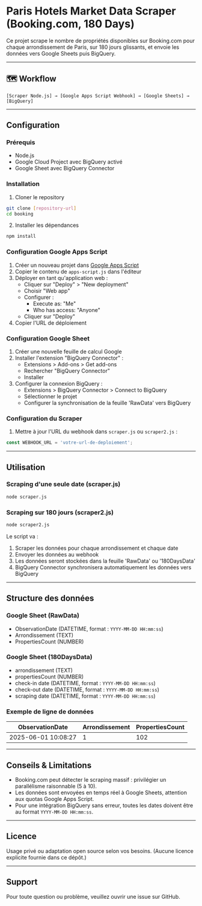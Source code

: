 # Paris Hotels Market Data Scraper (Booking.com, 180 Days)

Ce projet scrape le nombre de propriétés disponibles sur Booking.com pour chaque arrondissement de Paris, sur 180 jours glissants, et envoie les données vers Google Sheets puis BigQuery.

---

## 🗺️ Workflow

```
[Scraper Node.js] → [Google Apps Script Webhook] → [Google Sheets] → [BigQuery]
```

---

## Configuration

### Prérequis
- Node.js
- Google Cloud Project avec BigQuery activé
- Google Sheet avec BigQuery Connector

### Installation

1. Cloner le repository
```bash
git clone [repository-url]
cd booking
```

2. Installer les dépendances
```bash
npm install
```

### Configuration Google Apps Script

1. Créer un nouveau projet dans [Google Apps Script](https://script.google.com)
2. Copier le contenu de `apps-script.js` dans l'éditeur
3. Déployer en tant qu'application web :
   - Cliquer sur "Deploy" > "New deployment"
   - Choisir "Web app"
   - Configurer :
     - Execute as: "Me"
     - Who has access: "Anyone"
   - Cliquer sur "Deploy"
4. Copier l'URL de déploiement

### Configuration Google Sheet

1. Créer une nouvelle feuille de calcul Google
2. Installer l'extension "BigQuery Connector" :
   - Extensions > Add-ons > Get add-ons
   - Rechercher "BigQuery Connector"
   - Installer
3. Configurer la connexion BigQuery :
   - Extensions > BigQuery Connector > Connect to BigQuery
   - Sélectionner le projet
   - Configurer la synchronisation de la feuille 'RawData' vers BigQuery

### Configuration du Scraper

1. Mettre à jour l'URL du webhook dans `scraper.js` ou `scraper2.js` :
```javascript
const WEBHOOK_URL = 'votre-url-de-deploiement';
```

---

## Utilisation

### Scraping d'une seule date (scraper.js)
```bash
node scraper.js
```

### Scraping sur 180 jours (scraper2.js)
```bash
node scraper2.js
```

Le script va :
1. Scraper les données pour chaque arrondissement et chaque date
2. Envoyer les données au webhook
3. Les données seront stockées dans la feuille 'RawData' ou '180DaysData'
4. BigQuery Connector synchronisera automatiquement les données vers BigQuery

---

## Structure des données

### Google Sheet (RawData)
- ObservationDate (DATETIME, format : `YYYY-MM-DD HH:mm:ss`)
- Arrondissement (TEXT)
- PropertiesCount (NUMBER)

### Google Sheet (180DaysData)
- arrondissement (TEXT)
- propertiesCount (NUMBER)
- check-in date (DATETIME, format : `YYYY-MM-DD HH:mm:ss`)
- check-out date (DATETIME, format : `YYYY-MM-DD HH:mm:ss`)
- scraping date (DATETIME, format : `YYYY-MM-DD HH:mm:ss`)

### Exemple de ligne de données
| ObservationDate        | Arrondissement | PropertiesCount |
|-----------------------|----------------|----------------|
| 2025-06-01 10:08:27   | 1              | 102            |

---

## Conseils & Limitations
- Booking.com peut détecter le scraping massif : privilégier un parallélisme raisonnable (5 à 10).
- Les données sont envoyées en temps réel à Google Sheets, attention aux quotas Google Apps Script.
- Pour une intégration BigQuery sans erreur, toutes les dates doivent être au format `YYYY-MM-DD HH:mm:ss`.

---

## Licence

Usage privé ou adaptation open source selon vos besoins. (Aucune licence explicite fournie dans ce dépôt.)

---

## Support

Pour toute question ou problème, veuillez ouvrir une issue sur GitHub. 